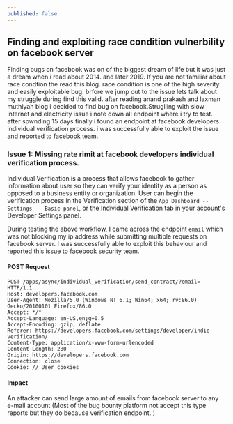 ```yaml
---
published: false
---
```


## Finding and exploiting race condition vulnerbility on facebook server
 Finding bugs on facebook was on of the biggest dream of life but it was just a dream when i read about 2014. and later 2019.
If you are not familiar about race condtion the read this blog. race condition is one of the high severity and easily exploitable bug.
brfore we jump out to the issue lets talk about my struggle during find this valid. after reading anand prakash and laxman muthiyah blog i decided to 
find bug on facebook.Struglling with slow internet and electricity issue i note down all endpoint where i try to test. after spwnding 15 days finally i found an endpoint 
at facebook developers individual verification process. i was successfully able to exploit the issue and reported to facebook team.

### Issue 1: Missing rate rimit at facebook developers individual verification process.

Individual Verification is a process that allows facebook to gather information about user so they can verify your identity as a person as opposed to a business entity or organization. User can begin the verification process in the Verification section of the `App Dashboard -- Settings -- Basic panel`, or the Individual Verification tab in your account's Developer Settings panel.

During testing the above workflow, I came across the endpoint `email` which was not blocking my ip address while submitting multiple requests on facebook server. I was successfully able to exploit this behaviour and reported this issue to facebook security team.    


#### POST Request 

```
POST /apps/async/individual_verification/send_contract/?email= HTTP/1.1
Host: developers.facebook.com
User-Agent: Mozilla/5.0 (Windows NT 6.1; Win64; x64; rv:86.0) Gecko/20100101 Firefox/86.0
Accept: */*
Accept-Language: en-US,en;q=0.5
Accept-Encoding: gzip, deflate
Referer: https://developers.facebook.com/settings/developer/indie-verification/
Content-Type: application/x-www-form-urlencoded
Content-Length: 280
Origin: https://developers.facebook.com
Connection: close
Cookie: // User cookies

```

#### Impact

An attacker can send large amount of emails from facebook server to any e-mail account (Most of the bug bounty platform not accept this type reports but they do because verification endpoint. )
   





